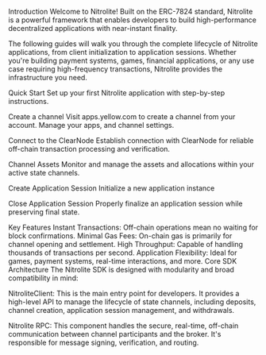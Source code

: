 Introduction
Welcome to Nitrolite! Built on the ERC-7824 standard, Nitrolite is a powerful framework that enables developers to build high-performance decentralized applications with near-instant finality.

The following guides will walk you through the complete lifecycle of Nitrolite applications, from client initialization to application sessions. Whether you're building payment systems, games, financial applications, or any use case requiring high-frequency transactions, Nitrolite provides the infrastructure you need.

Quick Start
Set up your first Nitrolite application with step-by-step instructions.

Create a channel
Visit apps.yellow.com to create a channel from your account. Manage your apps, and channel settings.

Connect to the ClearNode
Establish connection with ClearNode for reliable off-chain transaction processing and verification.

Channel Assets
Monitor and manage the assets and allocations within your active state channels.

Create Application Session
Initialize a new application instance

Close Application Session
Properly finalize an application session while preserving final state.

Key Features
Instant Transactions: Off-chain operations mean no waiting for block confirmations.
Minimal Gas Fees: On-chain gas is primarily for channel opening and settlement.
High Throughput: Capable of handling thousands of transactions per second.
Application Flexibility: Ideal for games, payment systems, real-time interactions, and more.
Core SDK Architecture
The Nitrolite SDK is designed with modularity and broad compatibility in mind:

NitroliteClient: This is the main entry point for developers. It provides a high-level API to manage the lifecycle of state channels, including deposits, channel creation, application session management, and withdrawals.

Nitrolite RPC: This component handles the secure, real-time, off-chain communication between channel participants and the broker. It's responsible for message signing, verification, and routing.